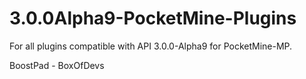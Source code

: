 # 3.0.0Alpha9-PocketMine-Plugins
For all plugins compatible with API 3.0.0-Alpha9 for PocketMine-MP.


BoostPad - BoxOfDevs
